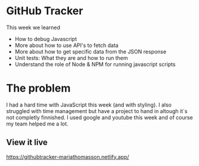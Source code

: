 # GitHub Tracker

This week we learned
- How to debug Javascript
- More about how to use API's to fetch data
- More about how to get specific data from the JSON response
- Unit tests: What they are and how to run them
- Understand the role of Node & NPM for running javascript scripts

# The problem

I had a hard time with JavaScript this week (and with styling). I also struggled with time management but have a project to hand in altough it´s not completly finnished. I used google and youtube this week and of course my team helped me a lot.


## View it live

https://githubtracker-mariathomasson.netlify.app/
